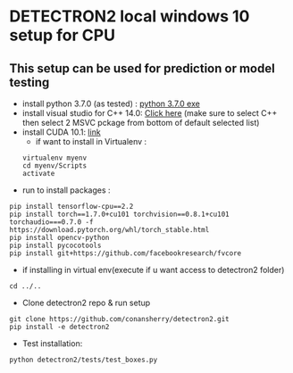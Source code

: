 # DETECTRON2 local windows 10 setup for CPU

## This setup can be used for prediction or model testing



* install python 3.7.0 (as tested) : [python 3.7.0 exe](https://www.python.org/ftp/python/3.7.0/python-3.7.0-amd64.exe)
* install visual studio  for C++ 14.0: [Click here](https://visualstudio.microsoft.com/thank-you-downloading-visual-studio/?sku=BuildTools&rel=16)
  (make sure to select C++ then select 2 MSVC pckage from bottom of default selected list)
* install CUDA 10.1: [link](https://developer.nvidia.com/cuda-10.1-download-archive-base?target_os=Windows&target_arch=x86_64&target_version=10&target_type=exelocal)
  * if want to install in Virtualenv : 
  ```
  virtualenv myenv
  cd myenv/Scripts
  activate
  ```
* run to install packages :
```
pip install tensorflow-cpu==2.2
pip install torch==1.7.0+cu101 torchvision==0.8.1+cu101 torchaudio===0.7.0 -f https://download.pytorch.org/whl/torch_stable.html
pip install opencv-python
pip install pycocotools
pip install git+https://github.com/facebookresearch/fvcore
```
  * if installing in virtual env(execute if u want access to detectron2 folder)
  ```
  cd ../..
  ```
* Clone detectron2 repo & run setup
```
git clone https://github.com/conansherry/detectron2.git
pip install -e detectron2

```
* Test installation:
```
python detectron2/tests/test_boxes.py
```
